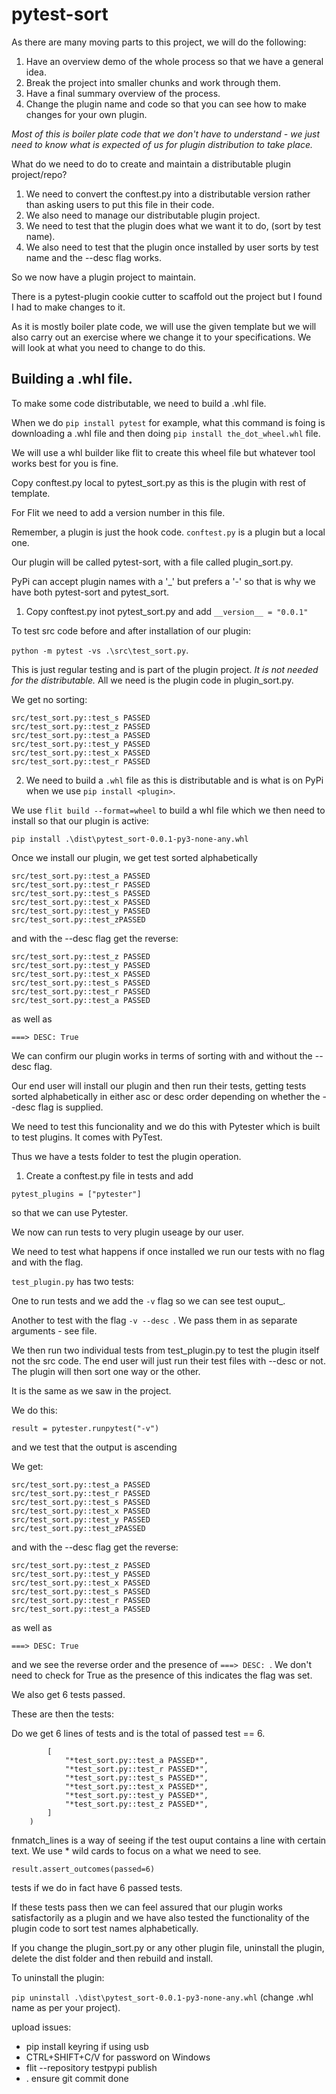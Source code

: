 # pytest-sort

As there are many moving parts to this project, we will do the following:

1. Have an overview demo of the whole process so that we have a general idea.
2. Break the project into smaller chunks and work through them.
3. Have a final summary overview of the process.
4. Change the plugin name and code so that you can see how to make changes for your own plugin.

  *Most of this is boiler plate code that we don't have to understand - we just need to know what is expected of us for plugin distribution to take place.*

What do we need to do to create and maintain a distributable plugin project/repo?

1. We need to convert the conftest.py into a distributable version rather than asking users to put this file in their code.
2. We also need to manage our distributable plugin project.
3. We need to test that the plugin does what we want it to do, (sort by test name).
4. We also need to test that the plugin once installed by user sorts by test name and the --desc flag works.

So we now have a plugin project to maintain.

There is a pytest-plugin cookie cutter to scaffold out the project but I found I had to make changes to it.

As it is mostly boiler plate code, we will use the given template but we will also carry out an exercise where we change it to your specifications. We will look at what you need to change to do this.

## Building a .whl file.

To make some code distributable, we need to build a .whl file.

When we do `pip install pytest` for example, what this command is foing is downloading a .whl file and then doing `pip install the_dot_wheel.whl` file.

We will use a whl builder like flit to create this wheel file but whatever tool works best for you is fine.

Copy conftest.py local to pytest_sort.py as this is the plugin with rest of template. 

For Flit we need to add a version number in this file.

Remember, a plugin is just the hook code. `conftest.py` is a plugin but a local one. 

Our plugin will be called pytest-sort, with a file called plugin_sort.py.

PyPi can accept plugin names with a '_' but prefers a '-' so that is why we have both pytest-sort and pytest_sort.

1. Copy conftest.py inot pytest_sort.py and add `__version__ = "0.0.1"`

To test src code before and after installation of our plugin:

`python -m pytest -vs .\src\test_sort.py`.

This is just regular testing and is part of the plugin project. *It is not needed for the distributable.* All we need is the plugin code in plugin_sort.py.

We get no sorting:
```
src/test_sort.py::test_s PASSED
src/test_sort.py::test_z PASSED
src/test_sort.py::test_a PASSED
src/test_sort.py::test_y PASSED
src/test_sort.py::test_x PASSED
src/test_sort.py::test_r PASSED
```
2. We need to build a `.whl` file as this is distributable and is what is on PyPi when we use `pip install <plugin>`.

We use `flit build --format=wheel` to build a whl file which we then need to install so that our plugin is active:

`pip install .\dist\pytest_sort-0.0.1-py3-none-any.whl` 

Once we install our plugin, we get test sorted alphabetically

```
src/test_sort.py::test_a PASSED
src/test_sort.py::test_r PASSED
src/test_sort.py::test_s PASSED
src/test_sort.py::test_x PASSED
src/test_sort.py::test_y PASSED
src/test_sort.py::test_zPASSED
```
and with the --desc flag get the reverse:

```
src/test_sort.py::test_z PASSED
src/test_sort.py::test_y PASSED
src/test_sort.py::test_x PASSED
src/test_sort.py::test_s PASSED
src/test_sort.py::test_r PASSED
src/test_sort.py::test_a PASSED
```
as well as 
```
===> DESC: True
```

We can confirm our plugin works in terms of sorting with and without the --desc flag.

Our end user will install our plugin and then run their tests, getting tests sorted alphabetically in either asc or desc order depending on whether the --desc flag is supplied.

We need to test this funcionality and we do this with Pytester which is built to test plugins. It comes with PyTest.

Thus we have a tests folder to test the plugin operation.

1. Create a conftest.py file in tests and add
```
pytest_plugins = ["pytester"]
```
so that we can use Pytester.

We now can run tests to very plugin useage by our user.

We need to test what happens if once installed we run our tests with no flag and with the flag.

`test_plugin.py` has two tests:

One to run tests and we add the `-v` flag so we can see test ouput_.

Another to test with the flag `-v --desc `. We pass them in as separate arguments - see file.

We then run two individual tests from test_plugin.py to test the plugin itself not the src code. The end user will just run their test files with --desc or not. The plugin will then sort one way or the other.

It is the same as we saw in the project.

We do this:
```
result = pytester.runpytest("-v")
```
and we test that the output is ascending

We get:

```
src/test_sort.py::test_a PASSED
src/test_sort.py::test_r PASSED
src/test_sort.py::test_s PASSED
src/test_sort.py::test_x PASSED
src/test_sort.py::test_y PASSED
src/test_sort.py::test_zPASSED
```
and with the --desc flag get the reverse:

```
src/test_sort.py::test_z PASSED
src/test_sort.py::test_y PASSED
src/test_sort.py::test_x PASSED
src/test_sort.py::test_s PASSED
src/test_sort.py::test_r PASSED
src/test_sort.py::test_a PASSED
```

as well as 
```
===> DESC: True
```
and we see the reverse order and the presence of `===> DESC: `. We don't need to check for True as the presence of this indicates the flag was set.

We also get 6 tests passed.

These are then the tests:

Do we get 6 lines of tests and is the total of passed test == 6.

```    result.stdout.fnmatch_lines(
        [
            "*test_sort.py::test_a PASSED*",
            "*test_sort.py::test_r PASSED*",
            "*test_sort.py::test_s PASSED*",
            "*test_sort.py::test_x PASSED*",
            "*test_sort.py::test_y PASSED*",
            "*test_sort.py::test_z PASSED*",
        ]
    )
```
fnmatch_lines is a way of seeing if the test ouput contains a line with certain text. We use * wild cards to focus on a what we need to see.

```
result.assert_outcomes(passed=6)
```
tests if we do in fact have 6 passed tests.

If these tests pass then we can feel assured that our plugin works satisfactorily as a plugin and we have also tested the functionality of the plugin code to sort test names alphabetically.

If you change the plugin_sort.py or any other plugin file, uninstall the plugin, delete the dist folder and then rebuild and install.

To uninstall the plugin:

`pip uninstall .\dist\pytest_sort-0.0.1-py3-none-any.whl` (change .whl name as per your project).

upload issues:

- pip install keyring if using usb
- CTRL+SHIFT+C/V for password on Windows
- flit --repository testpypi publish
-  .
ensure git commit done